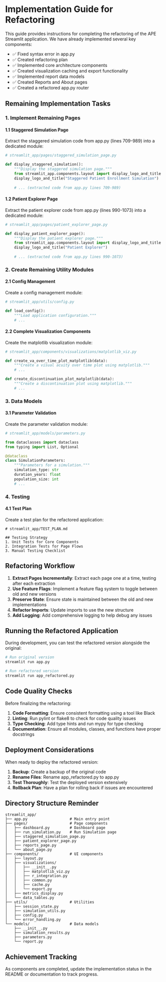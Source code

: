 # Implementation Guide for Refactoring

This guide provides instructions for completing the refactoring of the APE Streamlit application. We have already implemented several key components:

- ✅ Fixed syntax error in app.py
- ✅ Created refactoring plan
- ✅ Implemented core architecture components 
- ✅ Created visualization caching and export functionality
- ✅ Implemented report data models
- ✅ Created Reports and About pages
- ✅ Created a refactored app.py router

## Remaining Implementation Tasks

### 1. Implement Remaining Pages

#### 1.1 Staggered Simulation Page
Extract the staggered simulation code from app.py (lines 709-989) into a dedicated module:

```python
# streamlit_app/pages/staggered_simulation_page.py

def display_staggered_simulation():
    """Display the staggered simulation page."""
    from streamlit_app.components.layout import display_logo_and_title
    display_logo_and_title("Staggered Patient Enrollment Simulation")
    
    # ... (extracted code from app.py lines 709-989)
```

#### 1.2 Patient Explorer Page
Extract the patient explorer code from app.py (lines 990-1073) into a dedicated module:

```python
# streamlit_app/pages/patient_explorer_page.py

def display_patient_explorer_page():
    """Display the patient explorer page."""
    from streamlit_app.components.layout import display_logo_and_title
    display_logo_and_title("Patient Explorer")
    
    # ... (extracted code from app.py lines 990-1073)
```

### 2. Create Remaining Utility Modules

#### 2.1 Config Management
Create a config management module:

```python
# streamlit_app/utils/config.py

def load_config():
    """Load application configuration."""
    # ...
```

#### 2.2 Complete Visualization Components
Create the matplotlib visualization module:

```python
# streamlit_app/components/visualizations/matplotlib_viz.py

def create_va_over_time_plot_matplotlib(data):
    """Create a visual acuity over time plot using matplotlib."""
    # ...

def create_discontinuation_plot_matplotlib(data):
    """Create a discontinuation plot using matplotlib."""
    # ...
```

### 3. Data Models

#### 3.1 Parameter Validation
Create the parameter validation module:

```python
# streamlit_app/models/parameters.py

from dataclasses import dataclass
from typing import List, Optional

@dataclass
class SimulationParameters:
    """Parameters for a simulation."""
    simulation_type: str
    duration_years: float
    population_size: int
    # ...
```

### 4. Testing

#### 4.1 Test Plan
Create a test plan for the refactored application:

```
# streamlit_app/TEST_PLAN.md

## Testing Strategy
1. Unit Tests for Core Components
2. Integration Tests for Page Flows
3. Manual Testing Checklist
```

## Refactoring Workflow

1. **Extract Pages Incrementally**: Extract each page one at a time, testing after each extraction
2. **Use Feature Flags**: Implement a feature flag system to toggle between old and new versions
3. **Preserve State**: Ensure state is maintained between the old and new implementations
4. **Refactor Imports**: Update imports to use the new structure
5. **Add Logging**: Add comprehensive logging to help debug any issues

## Running the Refactored Application

During development, you can test the refactored version alongside the original:

```bash
# Run original version
streamlit run app.py

# Run refactored version
streamlit run app_refactored.py
```

## Code Quality Checks

Before finalizing the refactoring:

1. **Code Formatting**: Ensure consistent formatting using a tool like Black
2. **Linting**: Run pylint or flake8 to check for code quality issues
3. **Type Checking**: Add type hints and run mypy for type checking
4. **Documentation**: Ensure all modules, classes, and functions have proper docstrings

## Deployment Considerations

When ready to deploy the refactored version:

1. **Backup**: Create a backup of the original code
2. **Rename Files**: Rename app_refactored.py to app.py
3. **Test Thoroughly**: Test the deployed version extensively
4. **Rollback Plan**: Have a plan for rolling back if issues are encountered

## Directory Structure Reminder

```
streamlit_app/
├── app.py                   # Main entry point
├── pages/                   # Page components
│   ├── dashboard.py         # Dashboard page
│   ├── run_simulation.py    # Run Simulation page
│   ├── staggered_simulation_page.py
│   ├── patient_explorer_page.py
│   ├── reports_page.py     
│   └── about_page.py       
├── components/              # UI components
│   ├── layout.py           
│   ├── visualizations/     
│   │   ├── __init__.py     
│   │   ├── matplotlib_viz.py
│   │   ├── r_integration.py
│   │   ├── common.py       
│   │   ├── cache.py        
│   │   └── export.py       
│   ├── metrics_display.py  
│   └── data_tables.py      
├── utils/                   # Utilities
│   ├── session_state.py    
│   ├── simulation_utils.py 
│   ├── config.py           
│   └── error_handling.py   
└── models/                  # Data models
    ├── __init__.py
    ├── simulation_results.py
    ├── parameters.py       
    └── report.py          
```

## Achievement Tracking

As components are completed, update the implementation status in the README or documentation to track progress.